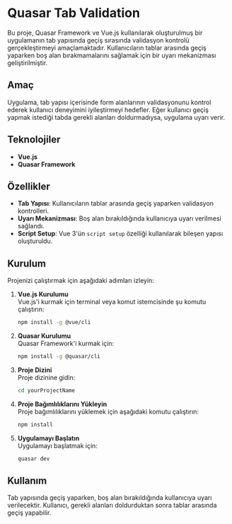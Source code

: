 # Quasar Tab Validation

Bu proje, Quasar Framework ve Vue.js kullanılarak oluşturulmuş bir uygulamanın tab yapısında geçiş sırasında validasyon kontrolü gerçekleştirmeyi amaçlamaktadır. Kullanıcıların tablar arasında geçiş yaparken boş alan bırakmamalarını sağlamak için bir uyarı mekanizması geliştirilmiştir.

## Amaç

Uygulama, tab yapısı içerisinde form alanlarının validasyonunu kontrol ederek kullanıcı deneyimini iyileştirmeyi hedefler. Eğer kullanıcı geçiş yapmak istediği tabda gerekli alanları doldurmadıysa, uygulama uyarı verir.

## Teknolojiler

- **Vue.js**
- **Quasar Framework**

## Özellikler

- **Tab Yapısı**: Kullanıcıların tablar arasında geçiş yaparken validasyon kontrolleri.
- **Uyarı Mekanizması**: Boş alan bırakıldığında kullanıcıya uyarı verilmesi sağlandı.
- **Script Setup**: Vue 3'ün `script setup` özelliği kullanılarak bileşen yapısı oluşturuldu.

## Kurulum

Projenizi çalıştırmak için aşağıdaki adımları izleyin:

1. **Vue.js Kurulumu**  
   Vue.js'i kurmak için terminal veya komut istemcisinde şu komutu çalıştırın:
   ```bash
   npm install -g @vue/cli
   ```

2. **Quasar Kurulumu**  
   Quasar Framework'i kurmak için:
   ```bash
   npm install -g @quasar/cli
   ```

3. **Proje Dizini**  
   Proje dizinine gidin:
   ```bash
   cd yourProjectName
   ```

4. **Proje Bağımlılıklarını Yükleyin**  
   Proje bağımlılıklarını yüklemek için aşağıdaki komutu çalıştırın:
   ```bash
   npm install
   ```

5. **Uygulamayı Başlatın**  
   Uygulamayı başlatmak için:
   ```bash
   quasar dev
   ```

## Kullanım

Tab yapısında geçiş yaparken, boş alan bırakıldığında kullanıcıya uyarı verilecektir. Kullanıcı, gerekli alanları doldurduktan sonra tablar arasında geçiş yapabilir.


